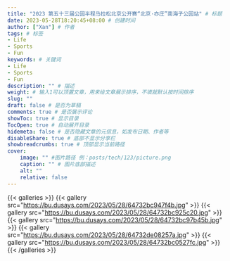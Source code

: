 ```yaml
---
title: "2023 第五十三届公园半程马拉松北京公开赛“北京·亦庄”南海子公园站" # 标题
date: 2023-05-28T18:20:45+08:00 # 创建时间
author: ["Xan"] # 作者
tags: # 标签
- Life 
- Sports 
- Fun
keywords: # 关键词
- Life 
- Sports 
- Fun
description: "" # 描述
weight: # 输入1可以顶置文章，用来给文章展示排序，不填就默认按时间排序
slug: ""
draft: false # 是否为草稿
comments: true # 是否展示评论
showToc: true # 显示目录
TocOpen: true # 自动展开目录
hidemeta: false # 是否隐藏文章的元信息，如发布日期、作者等
disableShare: true # 底部不显示分享栏
showbreadcrumbs: true # 顶部显示当前路径
cover:
    image: "" #图片路径 例：posts/tech/123/picture.png
    caption: "" # 图片底部描述
    alt: ""
    relative: false
---
```


{{< galleries >}}
{{< gallery src="https://bu.dusays.com/2023/05/28/64732bc947f4b.jpg" >}}
{{< gallery src="https://bu.dusays.com/2023/05/28/64732bc925c20.jpg" >}}
{{< gallery src="https://bu.dusays.com/2023/05/28/64732bc97b45b.jpg" >}}
{{< gallery src="https://bu.dusays.com/2023/05/28/64732de08257a.jpg" >}}
{{< gallery src="https://bu.dusays.com/2023/05/28/64732bc0527fc.jpg" >}}
{{< /galleries >}}